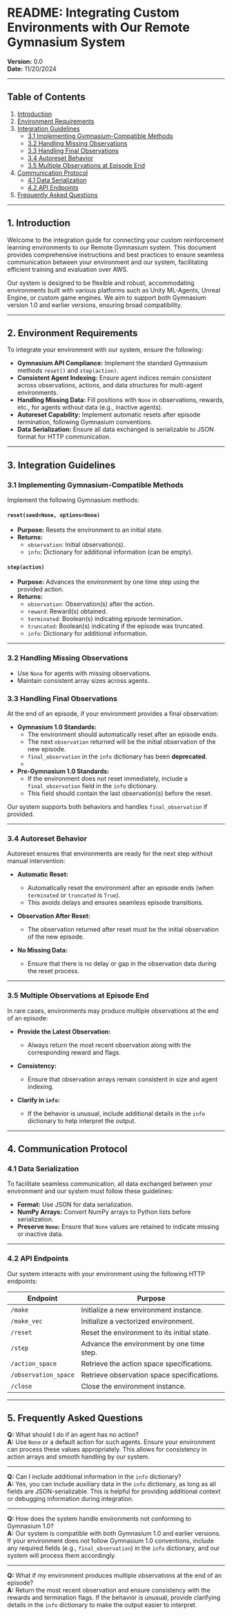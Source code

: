# README: Integrating Custom Environments with Our Remote Gymnasium System

**Version:** 0.0  
**Date:** 11/20/2024  

---

## Table of Contents
1. [Introduction](#introduction)  
2. [Environment Requirements](#environment-requirements)  
3. [Integration Guidelines](#integration-guidelines)  
   - [3.1 Implementing Gymnasium-Compatible Methods](#31-implementing-gymnasium-compatible-methods)  
   - [3.2 Handling Missing Observations](#32-handling-missing-observations)  
   - [3.3 Handling Final Observations](#33-handling-final-observations)  
   - [3.4 Autoreset Behavior](#34-autoreset-behavior)  
   - [3.5 Multiple Observations at Episode End](#35-multiple-observations-at-episode-end)  
4. [Communication Protocol](#communication-protocol)  
   - [4.1 Data Serialization](#41-data-serialization)  
   - [4.2 API Endpoints](#42-api-endpoints)  
5. [Frequently Asked Questions](#frequently-asked-questions)  

---

## 1. Introduction
Welcome to the integration guide for connecting your custom reinforcement learning environments to our Remote Gymnasium system. This document provides comprehensive instructions and best practices to ensure seamless communication between your environment and our system, facilitating efficient training and evaluation over AWS.

Our system is designed to be flexible and robust, accommodating environments built with various platforms such as Unity ML-Agents, Unreal Engine, or custom game engines. We aim to support both Gymnasium version 1.0 and earlier versions, ensuring broad compatibility.

---

## 2. Environment Requirements
To integrate your environment with our system, ensure the following:

- **Gymnasium API Compliance:** Implement the standard Gymnasium methods `reset()` and `step(action)`.  
- **Consistent Agent Indexing:** Ensure agent indices remain consistent across observations, actions, and data structures for multi-agent environments.  
- **Handling Missing Data:** Fill positions with `None` in observations, rewards, etc., for agents without data (e.g., inactive agents).  
- **Autoreset Capability:** Implement automatic resets after episode termination, following Gymnasium conventions.  
- **Data Serialization:** Ensure all data exchanged is serializable to JSON format for HTTP communication.  

---

## 3. Integration Guidelines

### 3.1 Implementing Gymnasium-Compatible Methods
Implement the following Gymnasium methods:

#### `reset(seed=None, options=None)`
- **Purpose:** Resets the environment to an initial state.  
- **Returns:**  
  - `observation`: Initial observation(s).  
  - `info`: Dictionary for additional information (can be empty).  

#### `step(action)`
- **Purpose:** Advances the environment by one time step using the provided action.  
- **Returns:**  
  - `observation`: Observation(s) after the action.  
  - `reward`: Reward(s) obtained.  
  - `terminated`: Boolean(s) indicating episode termination.  
  - `truncated`: Boolean(s) indicating if the episode was truncated.  
  - `info`: Dictionary for additional information.

---

### 3.2 Handling Missing Observations
- Use `None` for agents with missing observations.  
- Maintain consistent array sizes across agents.  

### 3.3 Handling Final Observations
At the end of an episode, if your environment provides a final observation:

- **Gymnasium 1.0 Standards:**  
  - The environment should automatically reset after an episode ends.
  - The next `observation` returned will be the initial observation of the new episode.
  - `final_observation` in the `info` dictionary has been **deprecated**.
  - 
- **Pre-Gymnasium 1.0 Standards:**  
  - If the environment does not reset immediately, include a `final_observation` field in the `info` dictionary.
  - This field should contain the last observation(s) before the reset.  

Our system supports both behaviors and handles `final_observation` if provided.

---

### 3.4 Autoreset Behavior
Autoreset ensures that environments are ready for the next step without manual intervention:

- **Automatic Reset:**  
  - Automatically reset the environment after an episode ends (when `terminated` or `truncated` is `True`).
  - This avoids delays and ensures seamless episode transitions.

- **Observation After Reset:**  
  - The observation returned after reset must be the initial observation of the new episode.

- **No Missing Data:**  
  - Ensure that there is no delay or gap in the observation data during the reset process.

---

### 3.5 Multiple Observations at Episode End
In rare cases, environments may produce multiple observations at the end of an episode:

- **Provide the Latest Observation:**  
  - Always return the most recent observation along with the corresponding reward and flags.

- **Consistency:**  
  - Ensure that observation arrays remain consistent in size and agent indexing.

- **Clarify in `info`:**  
  - If the behavior is unusual, include additional details in the `info` dictionary to help interpret the output.

---

## 4. Communication Protocol

### 4.1 Data Serialization
To facilitate seamless communication, all data exchanged between your environment and our system must follow these guidelines:

- **Format:** Use JSON for data serialization.  
- **NumPy Arrays:** Convert NumPy arrays to Python lists before serialization.  
- **Preserve `None`:** Ensure that `None` values are retained to indicate missing or inactive data.  

---

### 4.2 API Endpoints
Our system interacts with your environment using the following HTTP endpoints:

| **Endpoint**       | **Purpose**                                 |  
|---------------------|---------------------------------------------|  
| `/make`            | Initialize a new environment instance.      |  
| `/make_vec`        | Initialize a vectorized environment.        |  
| `/reset`           | Reset the environment to its initial state. |  
| `/step`            | Advance the environment by one time step.   |  
| `/action_space`    | Retrieve the action space specifications.   |  
| `/observation_space` | Retrieve observation space specifications. |  
| `/close`           | Close the environment instance.             |  

---

## 5. Frequently Asked Questions

**Q:** What should I do if an agent has no action?  
**A:** Use `None` or a default action for such agents. Ensure your environment can process these values appropriately. This allows for consistency in action arrays and smooth handling by our system.

---

**Q:** Can I include additional information in the `info` dictionary?  
**A:** Yes, you can include auxiliary data in the `info` dictionary, as long as all fields are JSON-serializable. This is helpful for providing additional context or debugging information during integration.

---

**Q:** How does the system handle environments not conforming to Gymnasium 1.0?  
**A:** Our system is compatible with both Gymnasium 1.0 and earlier versions. If your environment does not follow Gymnasium 1.0 conventions, include any required fields (e.g., `final_observation`) in the `info` dictionary, and our system will process them accordingly.

---

**Q:** What if my environment produces multiple observations at the end of an episode?  
**A:** Return the most recent observation and ensure consistency with the rewards and termination flags. If the behavior is unusual, provide clarifying details in the `info` dictionary to make the output easier to interpret.

